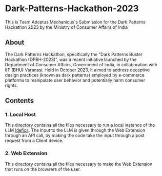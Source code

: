 # Dark-Patterns-Hackathon-2023
This is Team Adeptus Mechanicus's Submission for the Dark Patterns Hackathon 2023 by the Ministry of Consumer Affairs of India

## About
The Dark Patterns Hackathon, specifically the "Dark Patterns Buster Hackathon (DPBH-2023)", was a recent initiative launched by the Department of Consumer Affairs, Government of India, in collaboration with IIT (BHU) Varanasi. Held in October 2023, it aimed to address deceptive design practices (known as dark patterns) employed by e-commerce platforms to manipulate user behavior and potentially harm consumer rights.


## Contents
### 1. Local Host
This directory contains all the files necessary to run a local instance of the LLM [Idefics](https://huggingface.co/blog/idefics).
The Input to the LLM is given through the Web Extension through an API call, by making the code take the input through a post request from a Client device. 
### 2. Web Extension
This directory contains all the files necessary to make the Web Extension that runs on the browsers of the user.


